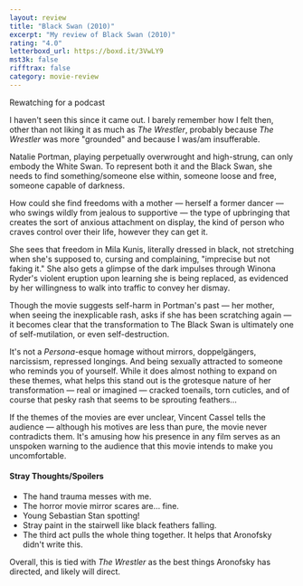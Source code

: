 ```yaml
---
layout: review
title: "Black Swan (2010)"
excerpt: "My review of Black Swan (2010)"
rating: "4.0"
letterboxd_url: https://boxd.it/3VwLY9
mst3k: false
rifftrax: false
category: movie-review
---
```


Rewatching for a podcast

I haven't seen this since it came out. I barely remember how I felt then, other than not liking it as much as <i>The Wrestler</i>, probably because <i>The Wrestler</i> was more "grounded" and because I was/am insufferable.

Natalie Portman, playing perpetually overwrought and high-strung, can only embody the White Swan. To represent both it and the Black Swan, she needs to find something/someone else within, someone loose and free, someone capable of darkness.

How could she find freedoms with a mother — herself a former dancer — who swings wildly from jealous to supportive — the type of upbringing that creates the sort of anxious attachment on display, the kind of person who craves control over their life, however they can get it.

She sees that freedom in Mila Kunis, literally dressed in black, not stretching when she's supposed to, cursing and complaining, "imprecise but not faking it." She also gets a glimpse of the dark impulses through Winona Ryder's violent eruption upon learning she is being replaced, as evidenced by her willingness to walk into traffic to convey her dismay.

Though the movie suggests self-harm in Portman's past — her mother, when seeing the inexplicable rash, asks if she has been scratching again — it becomes clear that the transformation to The Black Swan is ultimately one of self-mutilation, or even self-destruction.

It's not a <i>Persona</i>-esque homage without mirrors, doppelgängers, narcissism, repressed longings. And being sexually attracted to someone who reminds you of yourself. While it does almost nothing to expand on these themes, what helps this stand out is the grotesque nature of her transformation — real or imagined — cracked toenails, torn cuticles, and of course that pesky rash that seems to be sprouting feathers…

If the themes of the movies are ever unclear, Vincent Cassel tells the audience — although his motives are less than pure, the movie never contradicts them. It's amusing how his presence in any film serves as an unspoken warning to the audience that this movie intends to make you uncomfortable.

#### Stray Thoughts/Spoilers

- The hand trauma messes with me.
- The horror movie mirror scares are… fine.
- Young Sebastian Stan spotting!
- Stray paint in the stairwell like black feathers falling.
- The third act pulls the whole thing together. It helps that Aronofsky didn't write this.

Overall, this is tied with <i>The Wrestler</i> as the best things Aronofsky has directed, and likely will direct.
